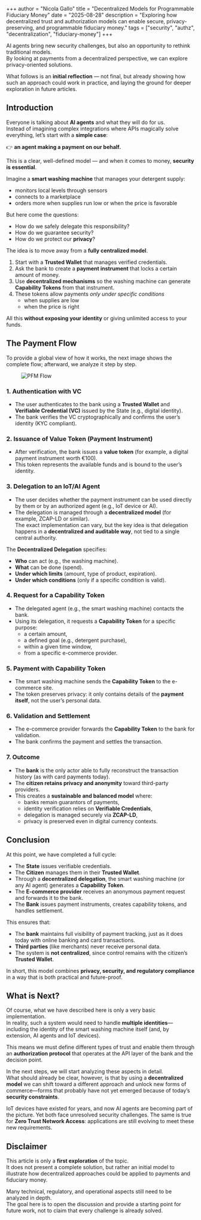 +++
author = "Nicola Gallo"
title = "Decentralized Models for Programmable Fiduciary Money"
date = "2025-08-28"
description = "Exploring how decentralized trust and authorization models can enable secure, privacy-preserving, and programmable fiduciary money."
tags = ["security", "authz", "decentralization", "fiduciary-money"]
+++

AI agents bring new security challenges, but also an opportunity to rethink traditional models.  
By looking at payments from a decentralized perspective, we can explore privacy-oriented solutions.  

<!--more-->

What follows is an **initial reflection** — not final, but already showing how such an approach could work in practice, and laying the ground for deeper exploration in future articles.  

## Introduction

Everyone is talking about **AI agents** and what they will do for us.  
Instead of imagining complex integrations where APIs magically solve everything, let’s start with a **simple case**:  

👉 **an agent making a **payment** on our behalf.**

This is a clear, well-defined model — and when it comes to money, **security is essential**.

Imagine a **smart washing machine** that manages your detergent supply:  

- monitors local levels through sensors  
- connects to a marketplace  
- orders more when supplies run low or when the price is favorable  

But here come the questions:

- How do we safely delegate this responsibility?  
- How do we guarantee security?  
- How do we protect our **privacy**?  

The idea is to move away from a **fully centralized model**.  

1. Start with a **Trusted Wallet** that manages verified credentials.  
2. Ask the bank to create a **payment instrument** that locks a certain amount of money.  
3. Use **decentralized mechanisms** so the washing machine can generate **Capability Tokens** from that instrument.  
4. These tokens allow payments *only under specific conditions*
   - when supplies are low  
   - when the price is right  

All this **without exposing your identity** or giving unlimited access to your funds.

## The Payment Flow

To provide a global view of how it works, the next image shows the complete flow; afterward, we analyze it step by step.

<figure class="post-banner">
  <img src="/images/2025-08-28/decentralized-pfm/pfm-flow.png" alt="PFM Flow" loading="lazy">
</figure>

### 1. Authentication with VC

- The user authenticates to the bank using a **Trusted Wallet** and  **Verifiable Credential (VC)** issued by the State (e.g., digital identity).  
- The bank verifies the VC cryptographically and confirms the user’s identity (KYC compliant).  

### 2. Issuance of Value Token (Payment Instrument)

- After verification, the bank issues a **value token** (for example, a digital payment instrument worth €100).  
- This token represents the available funds and is bound to the user’s identity.  

### 3. Delegation to an IoT/AI Agent

- The user decides whether the payment instrument can be used directly by them or by an authorized agent (e.g., IoT device or AI).  
- The delegation is managed through a **decentralized model** (for example, ZCAP-LD or similar).  
  The exact implementation can vary, but the key idea is that delegation happens in a **decentralized and auditable way**, not tied to a single central authority.  

The **Decentralized Delegation** specifies:  

- **Who** can act (e.g., the washing machine).  
- **What** can be done (spend).  
- **Under which limits** (amount, type of product, expiration).  
- **Under which conditions** (only if a specific condition is valid).

### 4. Request for a Capability Token

- The delegated agent (e.g., the smart washing machine) contacts the bank.  
- Using its delegation, it requests a **Capability Token** for a specific purpose:  
  - a certain amount,  
  - a defined goal (e.g., detergent purchase),  
  - within a given time window,  
  - from a specific e-commerce provider.  

### 5. Payment with Capability Token

- The smart washing machine sends the **Capability Token** to the e-commerce site.  
- The token preserves privacy: it only contains details of the **payment itself**, not the user’s personal data.  

### 6. Validation and Settlement

- The e-commerce provider forwards the **Capability Token** to the bank for validation.  
- The bank confirms the payment and settles the transaction.  

### 7. Outcome

- The **bank** is the only actor able to fully reconstruct the transaction history (as with card payments today).  
- The **citizen retains privacy and anonymity** toward third-party providers.  
- This creates a **sustainable and balanced model** where:  
  - banks remain guarantors of payments,  
  - identity verification relies on **Verifiable Credentials**,  
  - delegation is managed securely via **ZCAP-LD**,  
  - privacy is preserved even in digital currency contexts.  

## Conclusion

At this point, we have completed a full cycle:  

- The **State** issues verifiable credentials.  
- The **Citizen** manages them in their **Trusted Wallet**.  
- Through a **decentralized delegation**, the smart washing machine (or any AI agent) generates a **Capability Token**.  
- The **E-commerce provider** receives an anonymous payment request and forwards it to the bank.  
- The **Bank** issues payment instruments, creates capability tokens, and handles settlement.  

This ensures that:  

- The **bank** maintains full visibility of payment tracking, just as it does today with online banking and card transactions.  
- **Third parties** (like merchants) never receive personal data.  
- The system is **not centralized**, since control remains with the citizen’s **Trusted Wallet**.  

In short, this model combines **privacy, security, and regulatory compliance** in a way that is both practical and future-proof.  

## What is Next?

Of course, what we have described here is only a very basic implementation.  
In reality, such a system would need to handle **multiple identities**—including the identity of the smart washing machine itself (and, by extension, AI agents and IoT devices).  

This means we must define different types of trust and enable them through an **authorization protocol** that operates at the API layer of the bank and the decision point.  

In the next steps, we will start analyzing these aspects in detail.  
What should already be clear, however, is that by using a **decentralized model** we can shift toward a different approach and unlock new forms of commerce—forms that probably have not yet emerged because of today’s **security constraints**.  

IoT devices have existed for years, and now AI agents are becoming part of the picture. Yet both face unresolved security challenges. The same is true for **Zero Trust Network Access**: applications are still evolving to meet these new requirements.  

## Disclaimer

This article is only a **first exploration** of the topic.  
It does not present a complete solution, but rather an initial model to illustrate how decentralized approaches could be applied to payments and fiduciary money.  

Many technical, regulatory, and operational aspects still need to be analyzed in depth.  
The goal here is to open the discussion and provide a starting point for future work, not to claim that every challenge is already solved.  
